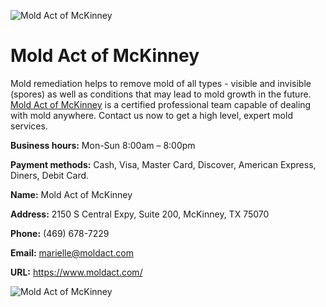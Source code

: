 ![Mold Act of McKinney](https://kpmrestoration.com/wp-content/uploads/2018/05/mold-removal-troy.jpg)
# Mold Act of McKinney

Mold remediation helps to remove mold of all types - visible and invisible (spores) as well as conditions that may lead to mold growth in the future. [Mold Act of McKinney](moldact.com) is a certified professional team capable of dealing with mold anywhere. Contact us now to get a high level, expert mold services.

**Business hours:** Mon-Sun 8:00am – 8:00pm

**Payment methods:** Cash, Visa, Master Card, Discover, American Express, Diners, Debit Card.

**Name:** Mold Act of McKinney

**Address:** 2150 S Central Expy, Suite 200, McKinney, TX 75070

**Phone:** (469) 678-7229

**Email:** marielle@moldact.com

**URL:** https://www.moldact.com/

![Mold Act of McKinney](https://www.moldact.com/images/logoMoldAct.png)
